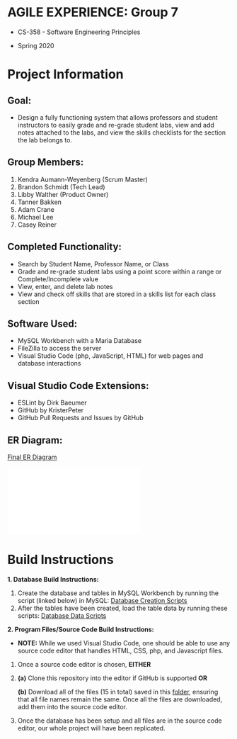 # AGILE EXPERIENCE: Group 7

- CS-358 - Software Engineering Principles

- Spring 2020

# Project Information
Goal:
-----

- Design a fully functioning system that allows professors and student instructors to easily grade and re-grade student labs, view   and add notes attached to the labs, and view the skills checklists for the section the lab belongs to.


Group Members:
-------------
  1. Kendra Aumann-Weyenberg (Scrum Master)
  2. Brandon Schmidt (Tech Lead)
  3. Libby Walther (Product Owner)
  4. Tanner Bakken
  5. Adam Crane
  6. Michael Lee
  7. Casey Reiner


Completed Functionality:
------------------------
  - Search by Student Name, Professor Name, or Class
  - Grade and re-grade student labs using a point score within a range or Complete/Incomplete value
  - View, enter, and delete lab notes
  - View and check off skills that are stored in a skills list for each class section
  
  
Software Used:
--------------
  - MySQL Workbench with a Maria Database
  - FileZilla to access the server
  - Visual Studio Code (php, JavaScript, HTML) for web pages and database interactions
  
Visual Studio Code Extensions:
------------------------------
  - ESLint by Dirk Baeumer
  - GitHub by KristerPeter
  - GitHub Pull Requests and Issues by GitHub
  

ER Diagram: 
-----------
[Final ER Diagram](/Final_ER_Diagram/ERDiagramFinal.pdf)

![Image description](/Final_ER_Diagram/ERDiagramFinal.pdf)


# Build Instructions
  
**1. Database Build Instructions:**

  1. Create the database and tables in MySQL Workbench by running the script (linked below) in MySQL: [Database Creation Scripts](/Database_Build_Instructions)      
  2. After the tables have been created, load the table data by running these scripts: [Database Data Scripts](/sql_scripts)
 
 
**2. Program Files/Source Code Build Instructions:**

  - **NOTE:** While we used Visual Studio Code, one should be able to use any source code editor that handles HTML, CSS, php, and Javascript files. 
  1. Once a source code editor is chosen, **EITHER** 
  
  2. **(a)** Clone this repository into the editor if GitHub is supported **OR** 
  
     **(b)** Download all of the files (15 in total) saved in this [folder](/Visual_Studio_Code_Files), ensuring that all file names remain the same. Once all the files are downloaded, add them into the source code editor.
         

  3. Once the database has been setup and all files are in the source code editor, our whole project will have been replicated.
